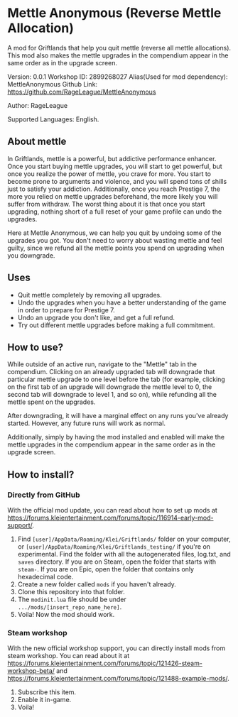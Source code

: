 # Mettle Anonymous (Reverse Mettle Allocation)

A mod for Griftlands that help you quit mettle (reverse all mettle allocations). This mod also makes the mettle upgrades in the compendium appear in the same order as in the upgrade screen.

Version: 0.0.1
Workshop ID: 2899268027
Alias(Used for mod dependency): MettleAnonymous
Github Link: https://github.com/RageLeague/MettleAnonymous

Author: RageLeague

Supported Languages: English.

## About mettle

In Griftlands, mettle is a powerful, but addictive performance enhancer. Once you start buying mettle upgrades, you will start to get powerful, but once you realize the power of mettle, you crave for more. You start to become prone to arguments and violence, and you will spend tons of shills just to satisfy your addiction. Additionally, once you reach Prestige 7, the more you relied on mettle upgrades beforehand, the more likely you will suffer from withdraw. The worst thing about it is that once you start upgrading, nothing short of a full reset of your game profile can undo the upgrades.

Here at Mettle Anonymous, we can help you quit by undoing some of the upgrades you got. You don't need to worry about wasting mettle and feel guilty, since we refund all the mettle points you spend on upgrading when you downgrade.

## Uses

* Quit mettle completely by removing all upgrades.
* Undo the upgrades when you have a better understanding of the game in order to prepare for Prestige 7.
* Undo an upgrade you don't like, and get a full refund.
* Try out different mettle upgrades before making a full commitment.

## How to use?

While outside of an active run, navigate to the "Mettle" tab in the compendium. Clicking on an already upgraded tab will downgrade that particular mettle upgrade to one level before the tab (for example, clicking on the first tab of an upgrade will downgrade the mettle level to 0, the second tab will downgrade to level 1, and so on), while refunding all the mettle spent on the upgrades.

After downgrading, it will have a marginal effect on any runs you've already started. However, any future runs will work as normal.

Additionally, simply by having the mod installed and enabled will make the mettle upgrades in the compendium appear in the same order as in the upgrade screen.

## How to install?

### Directly from GitHub

With the official mod update, you can read about how to set up mods at https://forums.kleientertainment.com/forums/topic/116914-early-mod-support/.

1. Find `[user]/AppData/Roaming/Klei/Griftlands/` folder on your computer, or `[user]/AppData/Roaming/Klei/Griftlands_testing/` if you're on experimental. Find the folder with all the autogenerated files, log.txt, and `saves` directory. If you are on Steam, open the folder that starts with `steam-`. If you are on Epic, open the folder that contains only hexadecimal code.
2. Create a new folder called `mods` if you haven't already.
3. Clone this repository into that folder.
4. The `modinit.lua` file should be under `.../mods/[insert_repo_name_here]`.
5. Voila! Now the mod should work.

### Steam workshop

With the new official workshop support, you can directly install mods from steam workshop. You can read about it at https://forums.kleientertainment.com/forums/topic/121426-steam-workshop-beta/ and https://forums.kleientertainment.com/forums/topic/121488-example-mods/.

1. Subscribe this item.
2. Enable it in-game.
3. Voila!
